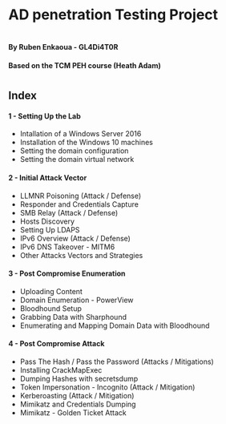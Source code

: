 # AD penetration Testing Project
#
#### By Ruben Enkaoua - GL4Di4T0R
#### Based on the TCM PEH course (Heath Adam)
#
#
## Index
#### 1 - Setting Up the Lab

- Intallation of a Windows Server 2016
- Installation of the Windows 10 machines
- Setting the domain configuration
- Setting the domain virtual network

#### 2 - Initial Attack Vector

- LLMNR Poisoning (Attack / Defense)
- Responder and Credentials Capture
- SMB Relay (Attack / Defense)
- Hosts Discovery
- Setting Up LDAPS
- IPv6 Overview (Attack / Defense)
- IPv6 DNS Takeover - MITM6
- Other Attacks Vectors and Strategies

#### 3 - Post Compromise Enumeration

- Uploading Content 
- Domain Enumeration - PowerView
- Bloodhound Setup
- Grabbing Data with Sharphound
- Enumerating and Mapping Domain Data with Bloodhound

#### 4 - Post Compromise Attack

- Pass The Hash / Pass the Password (Attacks / Mitigations)
- Installing CrackMapExec
- Dumping Hashes with secretsdump
- Token Impersonation - Incognito (Attack / Mitigation)
- Kerberoasting (Attack / Mitigation)
- Mimikatz and Credentials Dumping
- Mimikatz - Golden Ticket Attack
